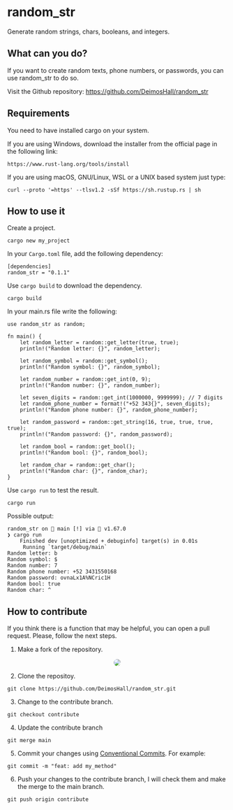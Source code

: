 # random_str

Generate random strings, chars, booleans, and integers.

## What can you do?

If you want to create random texts, phone numbers, or passwords, you can use random_str to do so.

Visit the Github repository: https://github.com/DeimosHall/random_str

## Requirements

You need to have installed cargo on your system.

If you are using Windows, download the installer from the official page
in the following link:

~~~
https://www.rust-lang.org/tools/install
~~~

If you are using macOS,
GNU/Linux, WSL or a UNIX based system just type:

~~~
curl --proto '=https' --tlsv1.2 -sSf https://sh.rustup.rs | sh
~~~

## How to use it

Create a project.

```
cargo new my_project
```

In your `Cargo.toml` file, add the following dependency:

```
[dependencies]
random_str = "0.1.1"
```

Use `cargo build` to download the dependency.

```
cargo build
```

In your main.rs file write the following:

```
use random_str as random;

fn main() {
    let random_letter = random::get_letter(true, true);
    println!("Random letter: {}", random_letter);

    let random_symbol = random::get_symbol();
    println!("Random symbol: {}", random_symbol);

    let random_number = random::get_int(0, 9);
    println!("Random number: {}", random_number);

    let seven_digits = random::get_int(1000000, 9999999); // 7 digits
    let random_phone_number = format!("+52 343{}", seven_digits);
    println!("Random phone number: {}", random_phone_number);

    let random_password = random::get_string(16, true, true, true, true);
    println!("Random password: {}", random_password);

    let random_bool = random::get_bool();
    println!("Random bool: {}", random_bool);

    let random_char = random::get_char();
    println!("Random char: {}", random_char);
}
```

Use `cargo run` to test the result.

```
cargo run
```

Possible output:

```
random_str on  main [!] via 🦀 v1.67.0
❯ cargo run
    Finished dev [unoptimized + debuginfo] target(s) in 0.01s
     Running `target/debug/main`
Random letter: b
Random symbol: $
Random number: 7
Random phone number: +52 3431550168
Random password: ovnaLx1A%NCric1H
Random bool: true
Random char: ^
```

## How to contribute

If you think there is a function that may be helpful, you can open a pull request. Please, follow the next steps.

1. Make a fork of the repository.

<p align="center">
  <img src="https://drive.google.com/uc?id=1GmK9AIRnsOPea1ZJoWSdv71L9ouo4Bgp" style="border-radius: 10px;">
</p>

2. Clone the repositoy.

```
git clone https://github.com/DeimosHall/random_str.git
```

3. Change to the contribute branch.

```
git checkout contribute
```

4. Update the contribute branch

```
git merge main
```

5. Commit your changes using [Conventional Commits](https://www.conventionalcommits.org/en/v1.0.0/). For example:

```
git commit -m "feat: add my_method"
```

6. Push your changes to the contribute branch, I will check them and make the merge to the main branch.

```
git push origin contribute
```
